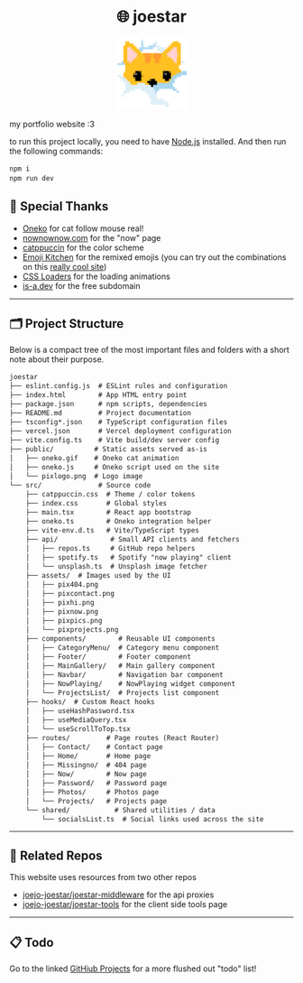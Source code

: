 <h1 align="center">🌐 joestar</h1>

<p align="center">
    <img src="./public/pixlogo.png" alt="car in clouds" title="car in clouds" width="128" >
</p>

my portfolio website :3

to run this project locally, you need to have [Node.js](https://nodejs.org/) installed. And then run the following commands:

```bash
npm i
npm run dev
```

## 🙏 Special Thanks

- [Oneko](https://github.com/adryd325/oneko.js/) for cat follow mouse real!
- [nownownow.com](https://nownownow.com/about) for the "now" page
- [catppuccin](https://catppuccin.com/) for the color scheme
- [Emoji Kitchen](https://fonts.google.com/noto/specimen/Noto+Color+Emoji) for the remixed emojis (you can try out the combinations on this [really cool site](https://emojikitchen.dev/))
- [CSS Loaders](https://css-loaders.com/) for the loading animations
- [is-a.dev](https://is-a.dev/) for the free subdomain

---

## 🗂️ Project Structure

Below is a compact tree of the most important files and folders with a short note about their purpose.

```plaintext
joestar
├── eslint.config.js  # ESLint rules and configuration
├── index.html        # App HTML entry point
├── package.json      # npm scripts, dependencies
├── README.md         # Project documentation
├── tsconfig*.json    # TypeScript configuration files
├── vercel.json       # Vercel deployment configuration
├── vite.config.ts    # Vite build/dev server config
├── public/          # Static assets served as-is
│   ├── oneko.gif    # Oneko cat animation
│   ├── oneko.js     # Oneko script used on the site
│   └── pixlogo.png  # Logo image
└── src/              # Source code
    ├── catppuccin.css  # Theme / color tokens
    ├── index.css       # Global styles
    ├── main.tsx        # React app bootstrap
    ├── oneko.ts        # Oneko integration helper
    ├── vite-env.d.ts   # Vite/TypeScript types
    ├── api/             # Small API clients and fetchers
    │   ├── repos.ts     # GitHub repo helpers
    │   ├── spotify.ts   # Spotify "now playing" client
    │   └── unsplash.ts  # Unsplash image fetcher
    ├── assets/  # Images used by the UI
    │   ├── pix404.png
    │   ├── pixcontact.png
    │   ├── pixhi.png
    │   ├── pixnow.png
    │   ├── pixpics.png
    │   └── pixprojects.png
    ├── components/        # Reusable UI components
    │   ├── CategoryMenu/  # Category menu component
    │   ├── Footer/        # Footer component
    │   ├── MainGallery/   # Main gallery component
    │   ├── Navbar/        # Navigation bar component
    │   ├── NowPlaying/    # NowPlaying widget component
    │   └── ProjectsList/  # Projects list component
    ├── hooks/  # Custom React hooks
    │   ├── useHashPassword.tsx
    │   ├── useMediaQuery.tsx
    │   └── useScrollToTop.tsx
    ├── routes/         # Page routes (React Router)
    │   ├── Contact/    # Contact page
    │   ├── Home/       # Home page
    │   ├── Missingno/  # 404 page
    │   ├── Now/        # Now page
    │   ├── Password/   # Password page
    │   ├── Photos/     # Photos page
    │   └── Projects/   # Projects page
    └── shared/           # Shared utilities / data
        └── socialsList.ts  # Social links used across the site
```

---

## 🔌 Related Repos

This website uses resources from two other repos

- [joejo-joestar/joestar-middleware](https://github.com/joejo-joestar/joestar-middleware) for the api proxies
- [joejo-joestar/joestar-tools](https://github.com/joejo-joestar/joestar-tools) for the client side tools page

---

## 📋 Todo

Go to the linked [GitHiub Projects](https://github.com/users/joejo-joestar/projects/1/views/1) for a more flushed out "todo" list!
